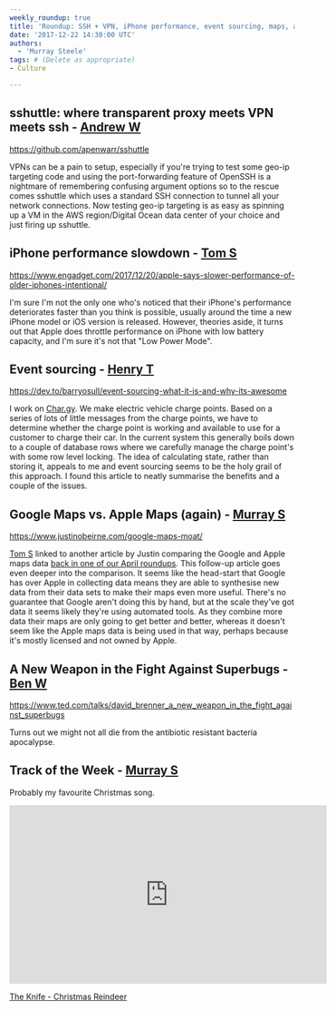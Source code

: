 ```yaml
---
weekly_roundup: true
title: 'Roundup: SSH + VPN, iPhone performance, event sourcing, maps, and super-bugs'
date: '2017-12-22 14:30:00 UTC'
authors:
  - 'Murray Steele'
tags: # (Delete as appropriate)
- Culture

---
```


## sshuttle: where transparent proxy meets VPN meets ssh - [Andrew W](/team#andrew-white)

https://github.com/apenwarr/sshuttle

VPNs can be a pain to setup, especially if you're trying to test some geo-ip
targeting code and using the port-forwarding feature of OpenSSH is a nightmare
of remembering confusing argument options so to the rescue comes sshuttle which
uses a standard SSH connection to tunnel all your network connections. Now
testing geo-ip targeting is as easy as spinning up a VM in the AWS
region/Digital Ocean data center of your choice and just firing up sshuttle.

## iPhone performance slowdown - [Tom S](/team#tom-sabin)

https://www.engadget.com/2017/12/20/apple-says-slower-performance-of-older-iphones-intentional/

I'm sure I'm not the only one who's noticed that their iPhone's performance
deteriorates faster than you think is possible, usually around the time a new
iPhone model or iOS version is released. However, theories aside, it turns out
that Apple does throttle performance on iPhone with low battery capacity,
and I'm sure it's not that "Low Power Mode".

## Event sourcing - [Henry T](/team#henry-turner)

https://dev.to/barryosull/event-sourcing-what-it-is-and-why-its-awesome

I work on [Char.gy](https://char.gy). We make electric vehicle charge points.
Based on a series of lots of little messages from the charge points, we have
to determine whether the charge point is working and available to use for a
customer to charge their car. In the current system this generally boils down
to a couple of database rows where we carefully manage the charge point's
with some row level locking. The idea of calculating state, rather than storing
it, appeals to me and event sourcing seems to be the holy grail of this
approach. I found this article to neatly summarise the benefits and a couple
of the issues.

## Google Maps vs. Apple Maps (again) - [Murray S](/team#murray-steele)

https://www.justinobeirne.com/google-maps-moat/

[Tom S](/team#tom-sabin) linked to another article by Justin comparing the
Google and Apple maps data [back in one of our April
roundups](/blog/unboxed-roundup-our-links-for-w-c-10th-july-2017/).  This
follow-up article goes even deeper into the comparison.  It seems like the
head-start that Google has over Apple in collecting data means they are able to
synthesise new data from their data sets to make their maps even more useful.
There's no guarantee that Google aren't doing this by hand, but at the scale
they've got data it seems likely they're using automated tools.  As they
combine more data their maps are only going to get better and better, whereas
it doesn't seem like the Apple maps data is being used in that way, perhaps
because it's mostly licensed and not owned by Apple.

## A New Weapon in the Fight Against Superbugs - [Ben W](/team#ben-wong)

https://www.ted.com/talks/david_brenner_a_new_weapon_in_the_fight_against_superbugs

Turns out we might not all die from the antibiotic resistant bacteria
apocalypse.

## Track of the Week - [Murray S](/team#murray-steele)

Probably my favourite Christmas song.

<iframe width="560" height="315" src="https://www.youtube.com/embed/I6JO1-2llEE" frameborder="0" gesture="media" allow="encrypted-media" allowfullscreen></iframe>

[The Knife - Christmas Reindeer](https://www.youtube.com/watch?v=I6JO1-2llEE)
